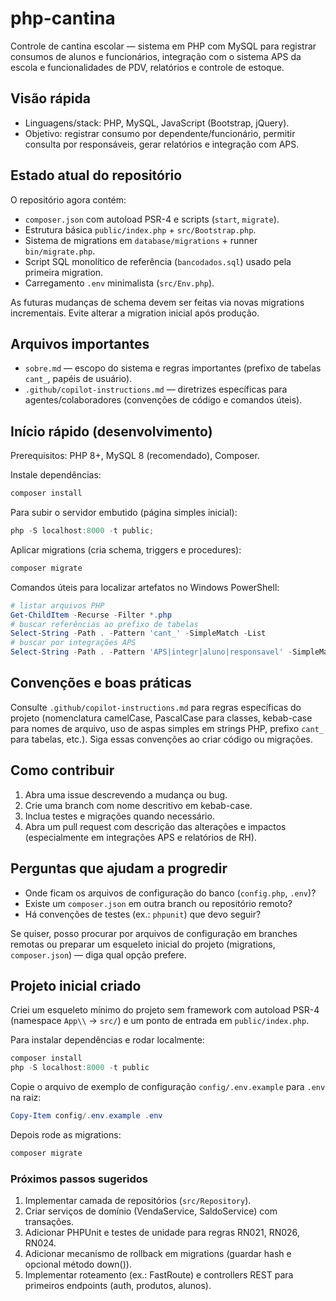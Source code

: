 # php-cantina

Controle de cantina escolar — sistema em PHP com MySQL para registrar consumos de alunos e funcionários, integração com o sistema APS da escola e funcionalidades de PDV, relatórios e controle de estoque.

## Visão rápida

- Linguagens/stack: PHP, MySQL, JavaScript (Bootstrap, jQuery).
- Objetivo: registrar consumo por dependente/funcionário, permitir consulta por responsáveis, gerar relatórios e integração com APS.

## Estado atual do repositório

O repositório agora contém:

- `composer.json` com autoload PSR-4 e scripts (`start`, `migrate`).
- Estrutura básica `public/index.php` + `src/Bootstrap.php`.
- Sistema de migrations em `database/migrations` + runner `bin/migrate.php`.
- Script SQL monolítico de referência (`bancodados.sql`) usado pela primeira migration.
- Carregamento `.env` minimalista (`src/Env.php`).

As futuras mudanças de schema devem ser feitas via novas migrations incrementais. Evite alterar a migration inicial após produção.

## Arquivos importantes

- `sobre.md` — escopo do sistema e regras importantes (prefixo de tabelas `cant_`, papéis de usuário).
- `.github/copilot-instructions.md` — diretrizes específicas para agentes/colaboradores (convenções de código e comandos úteis).

## Início rápido (desenvolvimento)

Prerequisitos: PHP 8+, MySQL 8 (recomendado), Composer.

Instale dependências:

```powershell
composer install
```

Para subir o servidor embutido (página simples inicial):

```powershell
php -S localhost:8000 -t public;
```

Aplicar migrations (cria schema, triggers e procedures):

```powershell
composer migrate
```

Comandos úteis para localizar artefatos no Windows PowerShell:

```powershell
# listar arquivos PHP
Get-ChildItem -Recurse -Filter *.php
# buscar referências ao prefixo de tabelas
Select-String -Path . -Pattern 'cant_' -SimpleMatch -List
# buscar por integrações APS
Select-String -Path . -Pattern 'APS|integr|aluno|responsavel' -SimpleMatch -List
```

## Convenções e boas práticas

Consulte `.github/copilot-instructions.md` para regras específicas do projeto (nomenclatura camelCase, PascalCase para classes, kebab-case para nomes de arquivo, uso de aspas simples em strings PHP, prefixo `cant_` para tabelas, etc.). Siga essas convenções ao criar código ou migrações.

## Como contribuir

1. Abra uma issue descrevendo a mudança ou bug.
2. Crie uma branch com nome descritivo em kebab-case.
3. Inclua testes e migrações quando necessário.
4. Abra um pull request com descrição das alterações e impactos (especialmente em integrações APS e relatórios de RH).

## Perguntas que ajudam a progredir

- Onde ficam os arquivos de configuração do banco (`config.php`, `.env`)?
- Existe um `composer.json` em outra branch ou repositório remoto?
- Há convenções de testes (ex.: `phpunit`) que devo seguir?

Se quiser, posso procurar por arquivos de configuração em branches remotas ou preparar um esqueleto inicial do projeto (migrations, `composer.json`) — diga qual opção prefere.

## Projeto inicial criado

Criei um esqueleto mínimo do projeto sem framework com autoload PSR-4 (namespace `App\\` -> `src/`) e um ponto de entrada em `public/index.php`.

Para instalar dependências e rodar localmente:

```powershell
composer install
php -S localhost:8000 -t public
```

Copie o arquivo de exemplo de configuração `config/.env.example` para `.env` na raiz:

```powershell
Copy-Item config/.env.example .env
```

Depois rode as migrations:

```powershell
composer migrate
```

### Próximos passos sugeridos

1. Implementar camada de repositórios (`src/Repository`).
2. Criar serviços de domínio (VendaService, SaldoService) com transações.
3. Adicionar PHPUnit e testes de unidade para regras RN021, RN026, RN024.
4. Adicionar mecanismo de rollback em migrations (guardar hash e opcional método down()).
5. Implementar roteamento (ex.: FastRoute) e controllers REST para primeiros endpoints (auth, produtos, alunos).
